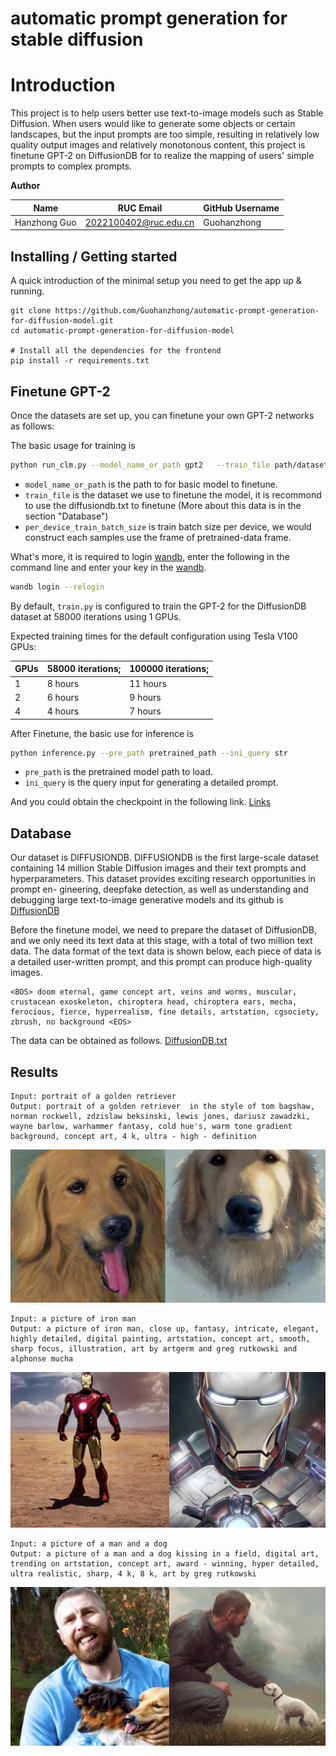 automatic prompt generation for stable diffusion
=======
# Introduction

This project is to help users better use text-to-image models such as Stable Diffusion. When users would like to generate some objects or certain landscapes, but the input prompts are too simple, resulting in relatively low quality output images and relatively monotonous content, this project is finetune GPT-2 on DiffusionDB for to realize the mapping of users' simple prompts to complex prompts.


**Author** 

| Name | RUC Email | GitHub Username |
| ---- | --------- | --------------- |
|  Hanzhong Guo    |  2022100402@ruc.edu.cn   |   Guohanzhong         |


## Installing / Getting started

A quick introduction of the minimal setup you need to get the app up & running.

```shell
git clone https://github.com/Guohanzhong/automatic-prompt-generation-for-diffusion-model.git
cd automatic-prompt-generation-for-diffusion-model

# Install all the dependencies for the frontend
pip install -r requirements.txt
```

## Finetune GPT-2

Once the datasets are set up, you can finetune your own GPT-2 networks as follows:

The basic usage for training is
```sh
python run_clm.py --model_name_or_path gpt2   --train_file path/dataset  --per_device_train_batch_size per_device_train_batch_size --per_device_eval_batch_size per_device_eval_batch_size --do_train --do_eval --output_dir path/output --overwrite_output_dir True
```
* `model_name_or_path` is the path to for basic model to finetune.
* `train_file` is the dataset we use to finetune the model, it is recommond to use the diffusiondb.txt to finetune (More about this data is in the section "Database")
* `per_device_train_batch_size` is train batch size per device, we would construct each samples use the frame of pretrained-data frame.

What's more, it is required to login [wandb](https://wandb.ai), enter the following in the command line and enter your key in the [wandb](https://wandb.ai).
```sh
wandb login --relogin
```
By default, `train.py` is configured to train the GPT-2 for the DiffusionDB dataset at 58000 iterations using 1 GPUs. 

Expected training times for the default configuration using Tesla V100 GPUs:

| GPUs | 58000 iterations;  | 100000 iterations;   |
| :--- | :--------------  | :------------    | 
| 1    | 8 hours  | 11 hours | 
| 2    | 6 hours | 9 hours  |
| 4    | 4 hours  | 7 hours   |

After Finetune, the basic use for inference is 
```sh
python inference.py --pre_path pretrained_path --ini_query str
```
* `pre_path` is the pretrained model path to load.
* `ini_query` is the query input for generating a detailed prompt.

And you could obtain the checkpoint in the following link. [Links](https://drive.google.com/file/d/15OhhKgazTK4KP8Wr_tP78UftcRgM756o/view?usp=share_link)
## Database

Our dataset is DIFFUSIONDB. DIFFUSIONDB is the first large-scale dataset containing 14 million Stable Diffusion images and their text prompts and hyperparameters. This dataset provides exciting research opportunities in prompt en- gineering, deepfake detection, as well as understanding and debugging large text-to-image generative models and its github is [DiffusionDB](https://poloclub.github.io/diffusiondb)

Before the finetune model, we need to prepare the dataset of DiffusionDB, and we only need its text data at this stage, with a total of two million text data. The data format of the text data is shown below, each piece of data is a detailed user-written prompt, and this prompt can produce high-quality images.
```shell
<BOS> doom eternal, game concept art, veins and worms, muscular, crustacean exoskeleton, chiroptera head, chiroptera ears, mecha, ferocious, fierce, hyperrealism, fine details, artstation, cgsociety, zbrush, no background <EOS> 
```
The data can be obtained as follows.
[DiffusionDB.txt](https://drive.google.com/file/d/15OhhKgazTK4KP8Wr_tP78UftcRgM756o/view?usp=share_link)

## Results
```shell
Input: portrait of a golden retriever
Output: portrait of a golden retriever  in the style of tom bagshaw, norman rockwell, zdzislaw beksinski, lewis jones, dariusz zawadzki, wayne barlow, warhammer fantasy, cold hue's, warm tone gradient background, concept art, 4 k, ultra - high - definition
```
![Result1](temp/dog.png)

```shell
Input: a picture of iron man
Output: a picture of iron man, close up, fantasy, intricate, elegant, highly detailed, digital painting, artstation, concept art, smooth, sharp focus, illustration, art by artgerm and greg rutkowski and alphonse mucha
```
![Result1](temp/iron.png)

```shell
Input: a picture of a man and a dog
Output: a picture of a man and a dog kissing in a field, digital art, trending on artstation, concept art, award - winning, hyper detailed, ultra realistic, sharp, 4 k, 8 k, art by greg rutkowski
```
![Result1](temp/boy.png)

